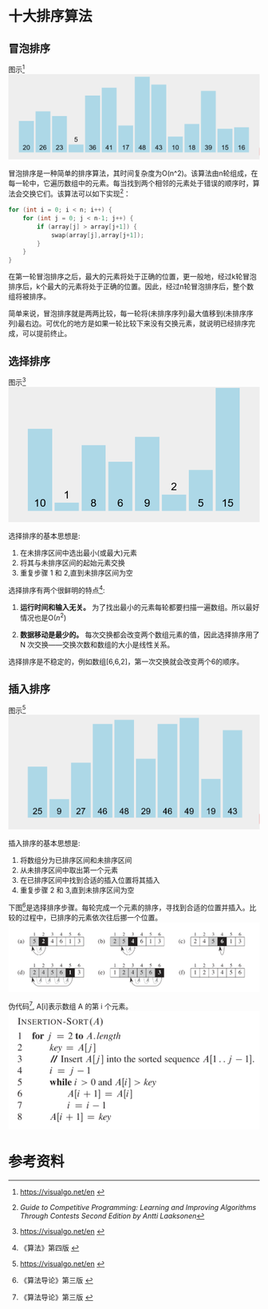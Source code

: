 # 十大排序算法

## 冒泡排序

图示[^1]
![bubble_sort.gif](../images/bubble_sort.gif)

冒泡排序是一种简单的排序算法，其时间复杂度为O(n^2)。该算法由n轮组成，在每一轮中，它遍历数组中的元素。每当找到两个相邻的元素处于错误的顺序时，算法会交换它们。该算法可以如下实现[^2]：

```c++
for (int i = 0; i < n; i++) {
    for (int j = 0; j < n-1; j++) {
        if (array[j] > array[j+1]) {
            swap(array[j],array[j+1]);
        }
    }
}
```
在第一轮冒泡排序之后，最大的元素将处于正确的位置，更一般地，经过k轮冒泡排序后，k个最大的元素将处于正确的位置。因此，经过n轮冒泡排序后，整个数组将被排序。

简单来说，冒泡排序就是两两比较，每一轮将(未排序序列)最大值移到(未排序序列)最右边。可优化的地方是如果一轮比较下来没有交换元素，就说明已经排序完成，可以提前终止。

## 选择排序

图示[^1]
![select_sort](../images/select_sort.gif)

选择排序的基本思想是:
1. 在未排序区间中选出最小(或最大)元素
2. 将其与未排序区间的起始元素交换
3. 重复步骤 1 和 2,直到未排序区间为空

选择排序有两个很鲜明的特点[^4]:

1. **运行时间和输入无关。** 为了找出最小的元素每轮都要扫描一遍数组。所以最好情况也是O($n^2$)

2. **数据移动是最少的。** 每次交换都会改变两个数组元素的值，因此选择排序用了 N 次交换——交换次数和数组的大小是线性关系。


选择排序是不稳定的，例如数组[6,6,2]，第一次交换就会改变两个6的顺序。


## 插入排序

图示[^1]
![insertion_sort](../images/insertion_sort.gif)
<!-- <video src="../images/insertion_sort.mp4" width="320" height="240" controls></video> -->

插入排序的基本思想是:
1. 将数组分为已排序区间和未排序区间
2. 从未排序区间中取出第一个元素
3. 在已排序区间中找到合适的插入位置将其插入
4. 重复步骤 2 和 3,直到未排序区间为空

下图[^3]是选择排序步骤。每轮完成一个元素的排序，寻找到合适的位置并插入。比较的过程中，已排序的元素依次往后挪一个位置。
![insertion_sort_steps](../images/insertion_sort_steps.png)

伪代码[^3], A[i]表示数组 A 的第 i 个元素。
![insertion_sort_pseudocode](../images/insertion_sort_pseudocode.png)


# 参考资料
[^1]:<a id="ref1"> https://visualgo.net/en </a>  
[^2]:<a id="ref1"> *Guide to Competitive Programming: Learning and Improving Algorithms Through Contests Second Edition by Antti Laaksonen*</a>  
[^3]:<a id="ref1"> 《算法导论》第三版 </a>  
[^4]:<a id="ref1"> 《算法》第四版 </a>  


